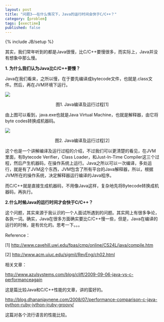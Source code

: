 ```yaml
---
layout: post
title: "问题3——在什么情况下，Java的运行时间会快于C/C++？"
category: [problem]
tags: [exectime]
published: false
---
```

{% include JB/setup %}

其实，我们常年听到的都是Java很慢，比C/C++要慢很多，而实际上，Java并没有想象中那么慢。

<strong>1. 为什么我们认为Java比C/C++要慢？</strong>

Java在我们看来，之所以慢，在于要先编译成bytecode文件，也就是.class文件。然后，再在JVM环境下运行。

![](https://lh5.googleusercontent.com/-M3ZHZpxp4TA/T3mOLy-IQZI/AAAAAAAAATU/VpABO1Q9Kw8/s800/Compile.jpg)

<p style="text-align: center;">图1. Java编译及运行过程[1]</p>
由上图可以看到，java.exe也就是Java Virtual Machine，也就是解释器，由它将byte codes转换成机器码。

![](https://lh6.googleusercontent.com/-BOpH4ZFKz_A/T3mOMIzAKVI/AAAAAAAAATY/jaeUKwx9NuI/s800/java-compilation.png)
<p style="text-align: center;">图2. Java编译及运行过程[2]</p>
这个也是一个讲解编译及运行过程的介绍，不过我们可以更清楚的看见，在JVM里面，有Bytecode Verifier，Class Loader，和Just-In-Time Compiler这三个过程，然后产生机器码，在操作系统上运行。Java之所以可以一次编译，多处运行，就是有了JVM这个东西，JVM包含了所有平台的Java解释器，所以，根据JVM所在的操作系统，决定解释器运行编译的Java程序。

而C/C++就是直接生成机器码，不用像Java这样，复杂地先将Bytecode转换成机器码，再执行。

<strong>2.什么时候Java的运行时间才会快于C/C++？</strong>

这个问题，其实来源于我认识的一个人面试所遇到的问题。其实网上有很多争论，各执一词。确实，Java在很多方面确实要比C/C++慢一些，但是，Java在编译的运行的时候，是有优化的。思考一下。。。

Reference：

[1] http://www.cavehill.uwi.edu/fpas/cmp/online/CS24L/java/compile.htm

[2] http://www.acm.uiuc.edu/sigmil/RevEng/ch02.html

相关文章：

http://www.azulsystems.com/blog/cliff/2009-09-06-java-vs-c-performanceagain

这是篇比较Java和C/C++性能的文章，讲的蛮好的。

http://blog.dhananjaynene.com/2008/07/performance-comparison-c-java-python-ruby-jython-jruby-groovy/

这篇对各个流行语言的性能比较。